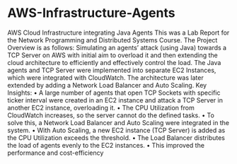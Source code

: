 # AWS-Infrastructure-Agents
AWS Cloud Infrastructure integrating Java Agents
This was a Lab Report for the Network Programming and Distributed Systems Course. The Project Overview is as follows:
Simulating an agents’ attack (using Java) towards a TCP Server on AWS with initial aim to overload it 
and then extending the cloud architecture to efficiently and effectively control the load. The Java agents and TCP Server 
were implemented into separate EC2 Instances, which were integrated with CloudWatch. The architecture was later 
extended by adding a Network Load Balancer and Auto Scaling.
Key Insights:
• A large number of agents that open TCP Sockets with specific ticker interval were created in an EC2 instance and 
attack a TCP Server in another EC2 instance, overloading it.
• The CPU Utilization from CloudWatch increases, so the server cannot do the defined tasks.
• To solve this, a Network Load Balancer and Auto Scaling were integrated in the system.
• With Auto Scaling, a new EC2 instance (TCP Server) is added as the CPU Utilization exceeds the threshold.
• The Load Balancer distributes the load of agents evenly to the EC2 instances.
• This improved the performance and cost-efficiency
